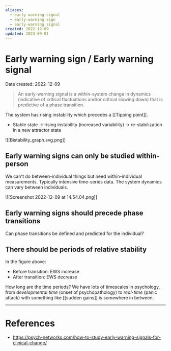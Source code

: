 ```yaml
---
aliases:
  - early warning signal
  - early-warning sign
  - early-warning signal
created: 2022-12-09
updated: 2023-09-01
---
```


# Early warning sign / Early warning signal
Date created: 2022-12-09

> An early-warning signal is a within-system change in dynamics (indicative of critical fluctuations and/or critical slowing down) that is predictive of a phase transition.

The system has rising instability which precedes a [[Tipping point]].
- Stable state -> rising instability (increased variability) -> re-stabilization in a new attractor state

![[Bistability_graph.svg.png]]

## Early warning signs can only be studied within-person

We can't do between-individual things but need within-individual measurements. Typically intensive time-series data. The system dynamics can vary between individuals.

![[Screenshot 2022-12-09 at 14.54.04.png]]

## Early warning signs should precede phase transitions

Can phase transitions be defined and predicted for the individual?

## There should be periods of relative stability
In the figure above:
- Before transition: EWS increase
- After transition: EWS decrease

How long are the time periods? We have lots of timescales in psychology, from *developmental time* (onset of psychopathology) to *real-time* (panic attack) with something like [[sudden gains]] is somewhere in between.

---
# References
* https://psych-networks.com/how-to-study-early-warning-signals-for-clinical-change/